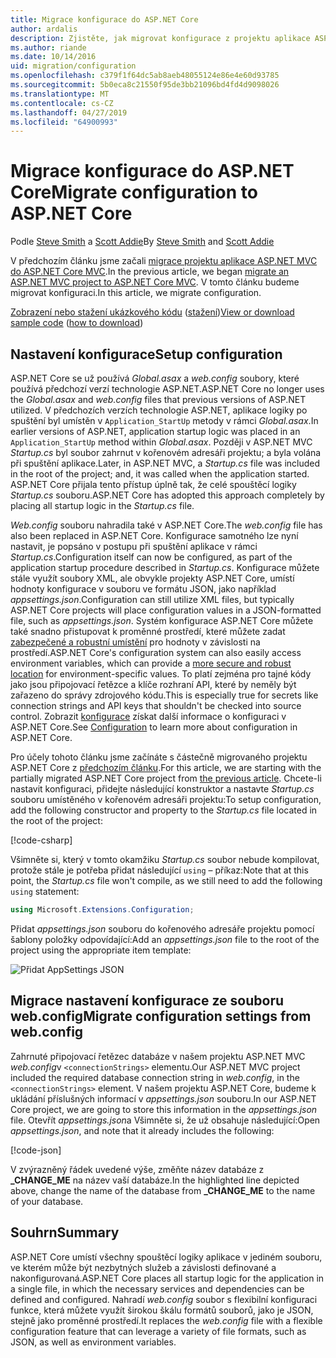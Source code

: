```yaml
---
title: Migrace konfigurace do ASP.NET Core
author: ardalis
description: Zjistěte, jak migrovat konfigurace z projektu aplikace ASP.NET MVC do projektu aplikace ASP.NET Core MVC.
ms.author: riande
ms.date: 10/14/2016
uid: migration/configuration
ms.openlocfilehash: c379f1f64dc5ab8aeb48055124e86e4e60d93785
ms.sourcegitcommit: 5b0eca8c21550f95de3bb21096bd4fd4d9098026
ms.translationtype: MT
ms.contentlocale: cs-CZ
ms.lasthandoff: 04/27/2019
ms.locfileid: "64900993"
---
```

# <a name="migrate-configuration-to-aspnet-core"></a><span data-ttu-id="fedb3-103">Migrace konfigurace do ASP.NET Core</span><span class="sxs-lookup"><span data-stu-id="fedb3-103">Migrate configuration to ASP.NET Core</span></span>

<span data-ttu-id="fedb3-104">Podle [Steve Smith](https://ardalis.com/) a [Scott Addie](https://scottaddie.com)</span><span class="sxs-lookup"><span data-stu-id="fedb3-104">By [Steve Smith](https://ardalis.com/) and [Scott Addie](https://scottaddie.com)</span></span>

<span data-ttu-id="fedb3-105">V předchozím článku jsme začali [migrace projektu aplikace ASP.NET MVC do ASP.NET Core MVC](xref:migration/mvc).</span><span class="sxs-lookup"><span data-stu-id="fedb3-105">In the previous article, we began [migrate an ASP.NET MVC project to ASP.NET Core MVC](xref:migration/mvc).</span></span> <span data-ttu-id="fedb3-106">V tomto článku budeme migrovat konfiguraci.</span><span class="sxs-lookup"><span data-stu-id="fedb3-106">In this article, we migrate configuration.</span></span>

<span data-ttu-id="fedb3-107">[Zobrazení nebo stažení ukázkového kódu](https://github.com/aspnet/AspNetCore.Docs/tree/master/aspnetcore/migration/configuration/samples) ([stažení](xref:index#how-to-download-a-sample))</span><span class="sxs-lookup"><span data-stu-id="fedb3-107">[View or download sample code](https://github.com/aspnet/AspNetCore.Docs/tree/master/aspnetcore/migration/configuration/samples) ([how to download](xref:index#how-to-download-a-sample))</span></span>

## <a name="setup-configuration"></a><span data-ttu-id="fedb3-108">Nastavení konfigurace</span><span class="sxs-lookup"><span data-stu-id="fedb3-108">Setup configuration</span></span>

<span data-ttu-id="fedb3-109">ASP.NET Core se už používá *Global.asax* a *web.config* soubory, které používá předchozí verzí technologie ASP.NET.</span><span class="sxs-lookup"><span data-stu-id="fedb3-109">ASP.NET Core no longer uses the *Global.asax* and *web.config* files that previous versions of ASP.NET utilized.</span></span> <span data-ttu-id="fedb3-110">V předchozích verzích technologie ASP.NET, aplikace logiky po spuštění byl umístěn v `Application_StartUp` metody v rámci *Global.asax*.</span><span class="sxs-lookup"><span data-stu-id="fedb3-110">In earlier versions of ASP.NET, application startup logic was placed in an `Application_StartUp` method within *Global.asax*.</span></span> <span data-ttu-id="fedb3-111">Později v ASP.NET MVC *Startup.cs* byl soubor zahrnut v kořenovém adresáři projektu; a byla volána při spuštění aplikace.</span><span class="sxs-lookup"><span data-stu-id="fedb3-111">Later, in ASP.NET MVC, a *Startup.cs* file was included in the root of the project; and, it was called when the application started.</span></span> <span data-ttu-id="fedb3-112">ASP.NET Core přijala tento přístup úplně tak, že celé spouštěcí logiky *Startup.cs* souboru.</span><span class="sxs-lookup"><span data-stu-id="fedb3-112">ASP.NET Core has adopted this approach completely by placing all startup logic in the *Startup.cs* file.</span></span>

<span data-ttu-id="fedb3-113">*Web.config* souboru nahradila také v ASP.NET Core.</span><span class="sxs-lookup"><span data-stu-id="fedb3-113">The *web.config* file has also been replaced in ASP.NET Core.</span></span> <span data-ttu-id="fedb3-114">Konfigurace samotného lze nyní nastavit, je popsáno v postupu při spuštění aplikace v rámci *Startup.cs*.</span><span class="sxs-lookup"><span data-stu-id="fedb3-114">Configuration itself can now be configured, as part of the application startup procedure described in *Startup.cs*.</span></span> <span data-ttu-id="fedb3-115">Konfigurace můžete stále využít soubory XML, ale obvykle projekty ASP.NET Core, umístí hodnoty konfigurace v souboru ve formátu JSON, jako například *appsettings.json*.</span><span class="sxs-lookup"><span data-stu-id="fedb3-115">Configuration can still utilize XML files, but typically ASP.NET Core projects will place configuration values in a JSON-formatted file, such as *appsettings.json*.</span></span> <span data-ttu-id="fedb3-116">Systém konfigurace ASP.NET Core můžete také snadno přistupovat k proměnné prostředí, které můžete zadat [zabezpečené a robustní umístění](xref:security/app-secrets) pro hodnoty v závislosti na prostředí.</span><span class="sxs-lookup"><span data-stu-id="fedb3-116">ASP.NET Core's configuration system can also easily access environment variables, which can provide a [more secure and robust location](xref:security/app-secrets) for environment-specific values.</span></span> <span data-ttu-id="fedb3-117">To platí zejména pro tajné kódy jako jsou připojovací řetězce a klíče rozhraní API, které by neměly být zařazeno do správy zdrojového kódu.</span><span class="sxs-lookup"><span data-stu-id="fedb3-117">This is especially true for secrets like connection strings and API keys that shouldn't be checked into source control.</span></span> <span data-ttu-id="fedb3-118">Zobrazit [konfigurace](xref:fundamentals/configuration/index) získat další informace o konfiguraci v ASP.NET Core.</span><span class="sxs-lookup"><span data-stu-id="fedb3-118">See [Configuration](xref:fundamentals/configuration/index) to learn more about configuration in ASP.NET Core.</span></span>

<span data-ttu-id="fedb3-119">Pro účely tohoto článku jsme začínáte s částečně migrovaného projektu ASP.NET Core z [předchozím článku](xref:migration/mvc).</span><span class="sxs-lookup"><span data-stu-id="fedb3-119">For this article, we are starting with the partially migrated ASP.NET Core project from [the previous article](xref:migration/mvc).</span></span> <span data-ttu-id="fedb3-120">Chcete-li nastavit konfiguraci, přidejte následující konstruktor a nastavte *Startup.cs* souboru umístěného v kořenovém adresáři projektu:</span><span class="sxs-lookup"><span data-stu-id="fedb3-120">To setup configuration, add the following constructor and property to the *Startup.cs* file located in the root of the project:</span></span>

[!code-csharp[](configuration/samples/WebApp1/src/WebApp1/Startup.cs?range=11-16)]

<span data-ttu-id="fedb3-121">Všimněte si, který v tomto okamžiku *Startup.cs* soubor nebude kompilovat, protože stále je potřeba přidat následující `using` – příkaz:</span><span class="sxs-lookup"><span data-stu-id="fedb3-121">Note that at this point, the *Startup.cs* file won't compile, as we still need to add the following `using` statement:</span></span>

```csharp
using Microsoft.Extensions.Configuration;
```

<span data-ttu-id="fedb3-122">Přidat *appsettings.json* souboru do kořenového adresáře projektu pomocí šablony položky odpovídající:</span><span class="sxs-lookup"><span data-stu-id="fedb3-122">Add an *appsettings.json* file to the root of the project using the appropriate item template:</span></span>

![Přidat AppSettings JSON](configuration/_static/add-appsettings-json.png)

## <a name="migrate-configuration-settings-from-webconfig"></a><span data-ttu-id="fedb3-124">Migrace nastavení konfigurace ze souboru web.config</span><span class="sxs-lookup"><span data-stu-id="fedb3-124">Migrate configuration settings from web.config</span></span>

<span data-ttu-id="fedb3-125">Zahrnuté připojovací řetězec databáze v našem projektu ASP.NET MVC *web.config*v `<connectionStrings>` elementu.</span><span class="sxs-lookup"><span data-stu-id="fedb3-125">Our ASP.NET MVC project included the required database connection string in *web.config*, in the `<connectionStrings>` element.</span></span> <span data-ttu-id="fedb3-126">V našem projektu ASP.NET Core, budeme k ukládání příslušných informací v *appsettings.json* souboru.</span><span class="sxs-lookup"><span data-stu-id="fedb3-126">In our ASP.NET Core project, we are going to store this information in the *appsettings.json* file.</span></span> <span data-ttu-id="fedb3-127">Otevřít *appsettings.json*a Všimněte si, že už obsahuje následující:</span><span class="sxs-lookup"><span data-stu-id="fedb3-127">Open *appsettings.json*, and note that it already includes the following:</span></span>

[!code-json[](../migration/configuration/samples/WebApp1/src/WebApp1/appsettings.json?highlight=4)]

<span data-ttu-id="fedb3-128">V zvýrazněný řádek uvedené výše, změňte název databáze z **_CHANGE_ME** na název vaší databáze.</span><span class="sxs-lookup"><span data-stu-id="fedb3-128">In the highlighted line depicted above, change the name of the database from **_CHANGE_ME** to the name of your database.</span></span>

## <a name="summary"></a><span data-ttu-id="fedb3-129">Souhrn</span><span class="sxs-lookup"><span data-stu-id="fedb3-129">Summary</span></span>

<span data-ttu-id="fedb3-130">ASP.NET Core umístí všechny spouštěcí logiky aplikace v jediném souboru, ve kterém může být nezbytných služeb a závislosti definované a nakonfigurovaná.</span><span class="sxs-lookup"><span data-stu-id="fedb3-130">ASP.NET Core places all startup logic for the application in a single file, in which the necessary services and dependencies can be defined and configured.</span></span> <span data-ttu-id="fedb3-131">Nahradí *web.config* soubor s flexibilní konfiguraci funkce, která můžete využít širokou škálu formátů souborů, jako je JSON, stejně jako proměnné prostředí.</span><span class="sxs-lookup"><span data-stu-id="fedb3-131">It replaces the *web.config* file with a flexible configuration feature that can leverage a variety of file formats, such as JSON, as well as environment variables.</span></span>

